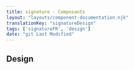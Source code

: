 ```yaml
---
title: signature - Composants
layout: "layouts/component-documentation.njk"
translationKey: "signatureDesign"
tags: ['signatureFR', 'design']
date: "git Last Modified"
---
```


## Design